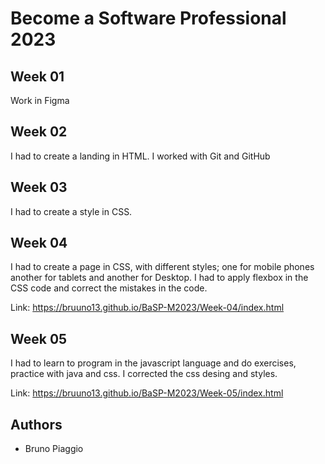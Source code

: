 # Become a Software Professional 2023

## Week 01
Work in Figma

## Week 02
I had to create a landing in HTML. I worked with Git
and GitHub

## Week 03
I had to create a style in CSS.

## Week 04
I had to create a page in CSS, with different styles; one for mobile phones another for tablets and another for Desktop.
I had to apply flexbox in the CSS code and correct the mistakes in the code.

Link:
https://bruuno13.github.io/BaSP-M2023/Week-04/index.html

## Week 05
I had to learn to program in the javascript language and do exercises, practice with java and css.
I corrected the css desing and styles.

Link:
https://bruuno13.github.io/BaSP-M2023/Week-05/index.html


## Authors
- Bruno Piaggio